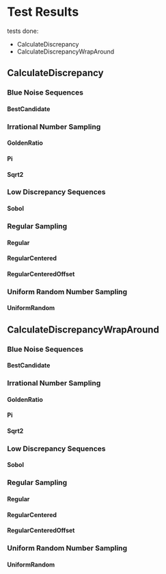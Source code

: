 # Test Results
 tests done:
* CalculateDiscrepancy
* CalculateDiscrepancyWrapAround
## CalculateDiscrepancy
### Blue Noise Sequences
#### BestCandidate
### Irrational Number Sampling
#### GoldenRatio
#### Pi
#### Sqrt2
### Low Discrepancy Sequences
#### Sobol
### Regular Sampling
#### Regular
#### RegularCentered
#### RegularCenteredOffset
### Uniform Random Number Sampling
#### UniformRandom
## CalculateDiscrepancyWrapAround
### Blue Noise Sequences
#### BestCandidate
### Irrational Number Sampling
#### GoldenRatio
#### Pi
#### Sqrt2
### Low Discrepancy Sequences
#### Sobol
### Regular Sampling
#### Regular
#### RegularCentered
#### RegularCenteredOffset
### Uniform Random Number Sampling
#### UniformRandom
